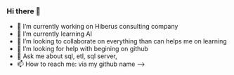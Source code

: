 ### Hi there 👋

- 🔭 I’m currently working on Hiberus consulting company
- 🌱 I’m currently learning AI
- 👯 I’m looking to collaborate on everything than can helps me on learning
- 🤔 I’m looking for help with begining on github
- 💬 Ask me about sql, etl, sql server, 
- 📫 How to reach me: via my github name
-->
